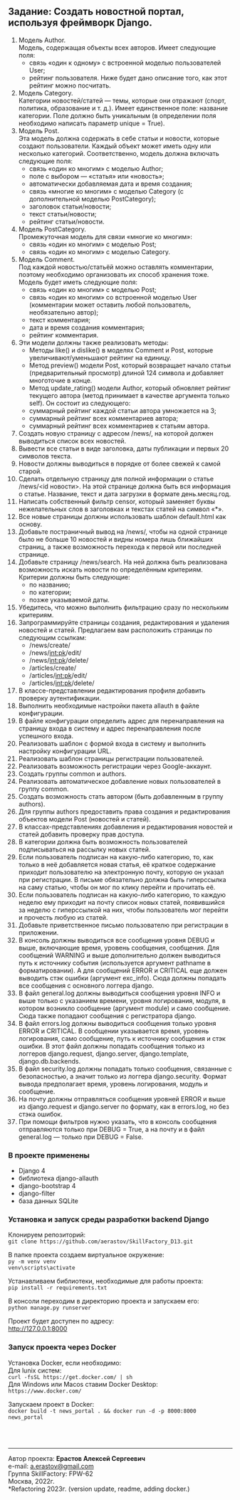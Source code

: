 ## Задание: Создать новостной портал, используя фреймворк Django.
1. Модель Author.  
   Модель, содержащая объекты всех авторов.
   Имеет следующие поля:
   - cвязь «один к одному» с встроенной моделью пользователей User;
   - рейтинг пользователя. Ниже будет дано описание того, как этот рейтинг можно посчитать. 
2. Модель Category.  
Категории новостей/статей — темы, которые они отражают (спорт, политика, образование и т. д.). Имеет единственное поле: 
название категории. Поле должно быть уникальным (в определении поля необходимо написать параметр unique = True). 
3. Модель Post.  
Эта модель должна содержать в себе статьи и новости, которые создают пользователи. Каждый объект может иметь одну или 
несколько категорий.
   Соответственно, модель должна включать следующие поля:
   - связь «один ко многим» с моделью Author;
   - поле с выбором — «статья» или «новость»;
   - автоматически добавляемая дата и время создания;
   - связь «многие ко многим» с моделью Category (с дополнительной моделью PostCategory);
   - заголовок статьи/новости;
   - текст статьи/новости;
   - рейтинг статьи/новости. 
4. Модель PostCategory.  
Промежуточная модель для связи «многие ко многим»:
   - связь «один ко многим» с моделью Post;
   - связь «один ко многим» с моделью Category. 
5. Модель Comment.  
Под каждой новостью/статьёй можно оставлять комментарии, поэтому необходимо организовать их способ хранения тоже.
   Модель будет иметь следующие поля:
   - связь «один ко многим» с моделью Post;
   - связь «один ко многим» со встроенной моделью User (комментарии может оставить любой пользователь, необязательно автор);
   - текст комментария;
   - дата и время создания комментария;
   - рейтинг комментария.
6. Эти модели должны также реализовать методы:
   - Методы like() и dislike() в моделях Comment и Post, которые увеличивают/уменьшают рейтинг на единицу.
   - Метод preview() модели Post, который возвращает начало статьи (предварительный просмотр) длиной 124 символа и добавляет многоточие в конце.
   - Метод update_rating() модели Author, который обновляет рейтинг текущего автора (метод принимает в качестве аргумента только self).
Он состоит из следующего:
   - суммарный рейтинг каждой статьи автора умножается на 3;
   - суммарный рейтинг всех комментариев автора;
   - суммарный рейтинг всех комментариев к статьям автора.
7. Создать новую страницу с адресом /news/, на которой должен выводиться список всех новостей. 
8. Вывести все статьи в виде заголовка, даты публикации и первых 20 символов текста. 
9. Новости должны выводиться в порядке от более свежей к самой старой. 
10. Сделать отдельную страницу для полной информации о статье /news/<id новости>. На этой странице должна быть вся 
информация о статье. Название, текст и дата загрузки в формате день.месяц.год.
11. Написать собственный фильтр censor, который заменяет буквы нежелательных слов в заголовках и текстах статей на символ «*». 
12. Все новые страницы должны использовать шаблон default.html как основу.
13. Добавьте постраничный вывод на /news/, чтобы на одной странице было не больше 10 новостей и видны номера лишь 
ближайших страниц, а также возможность перехода к первой или последней странице. 
14. Добавьте страницу /news/search. На ней должна быть реализована возможность искать новости по определённым критериям. 
    Критерии должны быть следующие:
    - по названию;
    - по категории;
    - позже указываемой даты. 
15. Убедитесь, что можно выполнить фильтрацию сразу по нескольким критериям.
16. Запрограммируйте страницы создания, редактирования и удаления новостей и статей. Предлагаем вам расположить страницы 
по следующим ссылкам:
    - /news/create/
    - /news/<int:pk>/edit/
    - /news/<int:pk>/delete/
    - /articles/create/
    - /articles/<int:pk>/edit/
    - /articles/<int:pk>/delete/
17. В классе-представлении редактирования профиля добавить проверку аутентификации. 
18. Выполнить необходимые настройки пакета allauth в файле конфигурации. 
19. В файле конфигурации определить адрес для перенаправления на страницу входа в систему и адрес перенаправления после успешного входа. 
20. Реализовать шаблон с формой входа в систему и выполнить настройку конфигурации URL. 
21. Реализовать шаблон страницы регистрации пользователей. 
22. Реализовать возможность регистрации через Google-аккаунт. 
23. Создать группы common и authors. 
24. Реализовать автоматическое добавление новых пользователей в группу common. 
25. Создать возможность стать автором (быть добавленным в группу authors). 
26. Для группы authors предоставить права создания и редактирования объектов модели Post (новостей и статей). 
27. В классах-представлениях добавления и редактирования новостей и статей добавить проверку прав доступа.
28. В категории должна быть возможность пользователей подписываться на рассылку новых статей. 
29. Если пользователь подписан на какую-либо категорию, то, как только в неё добавляется новая статья, её краткое 
содержание приходит пользователю на электронную почту, которую он указал при регистрации. В письме обязательно должна 
быть гиперссылка на саму статью, чтобы он мог по клику перейти и прочитать её. 
30. Если пользователь подписан на какую-либо категорию, то каждую неделю ему приходит на почту список новых статей, 
появившийся за неделю с гиперссылкой на них, чтобы пользователь мог перейти и прочесть любую из статей. 
31. Добавьте приветственное письмо пользователю при регистрации в приложении.
32. В консоль должны выводиться все сообщения уровня DEBUG и выше, включающие время, уровень сообщения, сообщения. 
Для сообщений WARNING и выше дополнительно должен выводиться путь к источнику события (используется аргумент pathname 
в форматировании). А для сообщений ERROR и CRITICAL еще должен выводить стэк ошибки (аргумент exc_info). 
Сюда должны попадать все сообщения с основного логгера django. 
33. В файл general.log должны выводиться сообщения уровня INFO и выше только с указанием времени, уровня логирования, 
модуля, в котором возникло сообщение (аргумент module) и само сообщение. Сюда также попадают сообщения с регистратора django. 
34. В файл errors.log должны выводиться сообщения только уровня ERROR и CRITICAL. В сообщении указывается время, уровень
логирования, само сообщение, путь к источнику сообщения и стэк ошибки. В этот файл должны попадать сообщения только из 
логгеров django.request, django.server, django.template, django.db.backends. 
35. В файл security.log должны попадать только сообщения, связанные с безопасностью, а значит только из логгера 
django.security. Формат вывода предполагает время, уровень логирования, модуль и сообщение. 
36. На почту должны отправляться сообщения уровней ERROR и выше из django.request и django.server по формату, как в 
errors.log, но без стэка ошибок. 
37. При помощи фильтров нужно указать, что в консоль сообщения отправляются только при DEBUG = True, а на почту и в файл 
general.log — только при DEBUG = False.

### В проекте применены

- Django 4
- библиотека django-allauth
- django-bootstrap 4
- django-filter
- база данных SQLite

### Установка и запуск среды разработки backend Django

Клонируем репозиторий:  
```git clone https://github.com/aerastov/SkillFactory_D13.git```  

В папке проекта создаем виртуальное окружение:  
```py -m venv venv```  
```venv\scripts\activate```  

Устанавливаем библиотеки, необходимые для работы проекта:  
```pip install -r requirements.txt```  

В консоли переходим в директорию проекта и запускаем его:  
```python manage.py runserver```  

Проект будет доступен по адресу:  
http://127.0.0.1:8000  

### Запуск проекта через Docker
Установка Docker, если необходимо:  
Для lunix систем:   
```curl -fsSL https://get.docker.com/ | sh```  
Для Windows или Macos ставим Docker Desktop:  
```https://www.docker.com/```  

Запускаем проект в Docker:  
```docker build -t news_portal . && docker run -d -p 8000:8000 news_portal```  



<br/><br/>
___
Автор проекта: **Ерастов Алексей Сергеевич**  
e-mail: a.erastov@gmail.com  
Группа SkillFactory: FPW-62  
Москва, 2022г.  
*Refactoring 2023г. (version update, readme, adding docker.)
